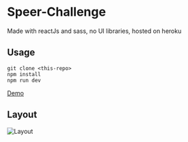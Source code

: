 # Speer-Challenge

Made with reactJs and sass, no UI libraries, hosted on heroku

## Usage

```
git clone <this-repo>
npm install
npm run dev
```

[Demo](https://speer-challenge.herokuapp.com/)

## Layout
![Layout](https://user-images.githubusercontent.com/15314851/180704655-a5bea559-c0db-49eb-b961-dc25f57442e6.png)
